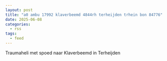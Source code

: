 ```yaml
---
layout: post
title: "a0 ambu 17992 klaverbeemd 4844rh terheijden trhein bon 84776"
date: 2025-06-08
categories: 
  - rss
tags: 
  - feed
---
```


Traumaheli met spoed naar Klaverbeemd in Terheijden

